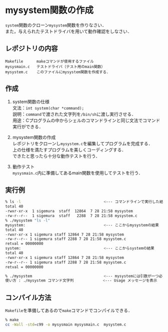 # mysystem関数の作成

```system```関数のクローン```mysystem```関数を作りなさい．<br>
また，与えられたテストドライバを用いて動作確認をしなさい．

## レポジトリの内容

```
Makefile      makeコマンドが使用するファイル
mysysmain.c   テストドライバ（テスト用のmain関数）
mysystem.c    このファイルにmysystem関数を作成する．
```

## 作成

1. system関数の仕様<br>
文法：```int system(char *command);```<br>
説明：```command```で渡された文字列を```/bin/sh```に渡し実行させる．<br>
用途：Cプログラムの中からシェルのコマンドラインと同じ文法でコマンド実行ができる．

1. mysystem関数の作成<br>
  レポジトリをクローンし```mysystem.c```を編集してプログラムを完成する．<br>
  上の仕様を満たすプログラムを美しくコーディングする．<br>
  できたと思ったら十分な動作テストを行う．

1. 動作テスト<br>
  ```mysysmain.c```内に準備してあるmain関数を使用してテストを行う．

## 実行例

````bash
% ls -l                                     <--- コマンドラインで実行した結果
total 40
-rwxr-xr-x  1 sigemura  staff  12864  7 28 21:58 mysystem
-rw-r--r--  1 sigemura  staff   2288  7 28 21:58 mysystem.c
% ./mysystem "ls -l"
mysystem:                                   <--- ここからmysystemの結果
total 40
-rwxr-xr-x 1 sigemura staff 12864 7 28 21:58 mysystem
-rw-r--r-- 1 sigemura staff 2288 7 28 21:58 mysystem.c
retval = 00000000
system:                                     <--- ここからsystemの結果
total 40
-rwxr-xr-x 1 sigemura staff 12864 7 28 21:58 mysystem
-rw-r--r-- 1 sigemura staff 2288 7 28 21:58 mysystem.c
retval = 00000000

% ./mysystem                                <--- mysystemには引数が一つ必要
使い方 : ./mysystem コマンド文字列             <--- Usage メッセージを表示
````

## コンパイル方法

```Makefile```を準備してあるので```make```コマンドでコンパイルできる．

```zsh
% make
cc -Wall -std=c99 -o mysysmain mysysmain.c  mysystem.c
```
